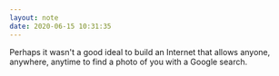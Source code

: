 ```yaml
---
layout: note
date: 2020-06-15 10:31:35
---
```


Perhaps it wasn't a good ideal to build an Internet that allows anyone, anywhere, anytime to find a photo of you with a Google search.
